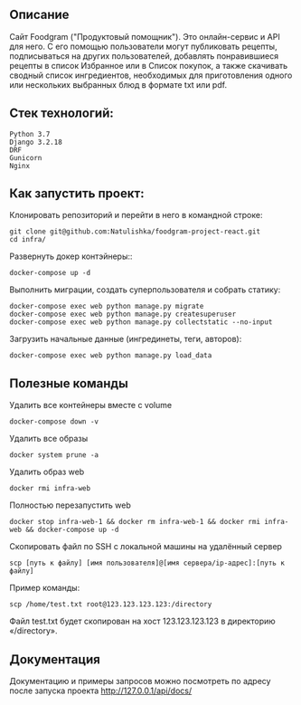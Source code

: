## Описание

Сайт Foodgram ("Продуктовый помощник"). Это онлайн-сервис и API для него. С его помощью пользователи могут публиковать рецепты, подписываться на других пользователей, добавлять понравившиеся рецепты в список Избранное или в Список покупок, а также скачивать сводный список ингредиентов, необходимых для приготовления одного или нескольких выбранных блюд в формате txt или pdf.

## Стек технологий:

```
Python 3.7  
Django 3.2.18  
DRF
Gunicorn
Nginx
```

## Как запустить проект:

Клонировать репозиторий и перейти в него в командной строке:

```
git clone git@github.com:Natulishka/foodgram-project-react.git
cd infra/
```

Развернуть докер контэйнеры::
```
docker-compose up -d
```
Выполнить миграции, создать суперпользователя и собрать статику:
```
docker-compose exec web python manage.py migrate
docker-compose exec web python manage.py createsuperuser
docker-compose exec web python manage.py collectstatic --no-input
```
Загрузить начальные данные (ингрединеты, теги, авторов):
```
docker-compose exec web python manage.py load_data
```

## Полезные команды

Удалить все контейнеры вместе с volume
```
docker-compose down -v
```
Удалить все образы
```
docker system prune -a
```
Удалить образ web
```
docker rmi infra-web
```
Полностью перезапустить web
```
docker stop infra-web-1 && docker rm infra-web-1 && docker rmi infra-web && docker-compose up -d
```
Скопировать файл по SSH с локальной машины на удалённый сервер
```
scp [путь к файлу] [имя пользователя]@[имя сервера/ip-адрес]:[путь к файлу]
```
Пример команды:
```
scp /home/test.txt root@123.123.123.123:/directory
```
Файл test.txt будет скопирован на хост 123.123.123.123 в директорию «/directory».  


## Документация  


Документацию и примеры запросов можно посмотреть по адресу после запуска проекта http://127.0.0.1/api/docs/

